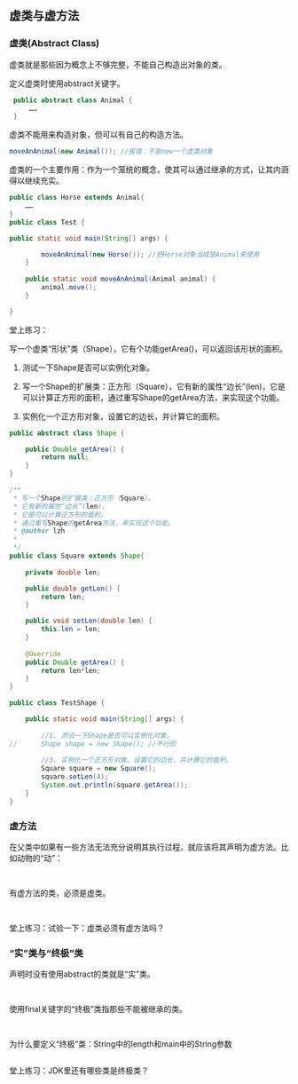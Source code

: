 ## 虚类与虚方法

### 虚类(Abstract Class)

虚类就是那些因为概念上不够完整，不能自己构造出对象的类。

定义虚类时使用abstract关键字。

```java
 public abstract class Animal {
     ……
 }
```

虚类不能用来构造对象，但可以有自己的构造方法。

```java
moveAnAnimal(new Animal()); //报错：不能new一个虚类对象
```

虚类的一个主要作用：作为一个笼统的概念，使其可以通过继承的方式，让其内涵得以继续充实。

```java
public class Horse extends Animal{
    ……
}
public class Test {

public static void main(String[] args) {

		moveAnAnimal(new Horse()); //把Horse对象当成是Animal来使用
	}
	
	public static void moveAnAnimal(Animal animal) {
		animal.move();
	}

}
```

堂上练习：

写一个虚类“形状”类（Shape），它有个功能getArea()，可以返回该形状的面积。

1. 测试一下Shape是否可以实例化对象。

2. 写一个Shape的扩展类：正方形（Square），它有新的属性“边长”(len)，它是可以计算正方形的面积，通过重写Shape的getArea方法，来实现这个功能。

3. 实例化一个正方形对象，设置它的边长，并计算它的面积。

```java
public abstract class Shape {

	public Double getArea() {
		return null;
	}
}

/**
 * 写一个Shape的扩展类：正方形（Square），
 * 它有新的属性“边长”(len)，
 * 它是可以计算正方形的面积，
 * 通过重写Shape的getArea方法，来实现这个功能。
 * @author lzh
 *
 */
public class Square extends Shape{
	
	private double len;

	public double getLen() {
		return len;
	}

	public void setLen(double len) {
		this.len = len;
	}	
	
	@Override
	public Double getArea() {
		return len*len;
	}
}

public class TestShape {

	public static void main(String[] args) {
		
		//1. 测试一下Shape是否可以实例化对象。
//		Shape shape = new Shape(); //不行的
		
		//3. 实例化一个正方形对象，设置它的边长，并计算它的面积。		
		Square square = new Square();
		square.setLen(4);
		System.out.println(square.getArea());
	}
}
```



### 虚方法

在父类中如果有一些方法无法充分说明其执行过程，就应该将其声明为虚方法。比如动物的“动”：

```java
 
```

有虚方法的类，必须是虚类。

```java
 
```

堂上练习：试验一下：虚类必须有虚方法吗？

### “实”类与“终极”类

声明时没有使用abstract的类就是“实”类。

```java
 
```

使用final关键字的“终极”类指那些不能被继承的类。

```java
 
```

为什么要定义“终极”类：String中的length和main中的String参数

```java

```

堂上练习：JDK里还有哪些类是终极类？